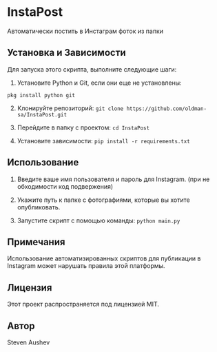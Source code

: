 # InstaPost
Автоматически постить в Инстаграм фоток из папки

## Установка и Зависимости

Для запуска этого скрипта, выполните следующие шаги:

1. Установите Python и Git, если они еще не установлены:

```pkg install python git```

2. Клонируйте репозиторий:
```git clone https://github.com/oldman-sa/InstaPost.git```

3. Перейдите в папку с проектом:
```cd InstaPost```

4. Установите зависимости:
```pip install -r requirements.txt```

## Использование

1. Введите ваше имя пользователя и пароль для Instagram. (при не обходимости код подвержения)

2. Укажите путь к папке с фотографиями, которые вы хотите опубликовать.

3. Запустите скрипт с помощью команды:
```python main.py```

## Примечания

Использование автоматизированных скриптов для публикации в Instagram может нарушать правила этой платформы.

## Лицензия

Этот проект распространяется под лицензией MIT.

## Автор

Steven Aushev
